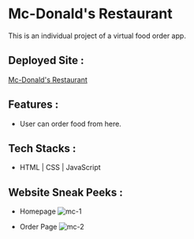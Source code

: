 # Mc-Donald's Restaurant

This is an individual project of a virtual food order app.

## Deployed Site :

[Mc-Donald's Restaurant](https://boisterous-cocada-e0acdb.netlify.app/)

## Features :

- User can order food from here.

## Tech Stacks :

- HTML | CSS | JavaScript

## Website Sneak Peeks :

- Homepage
  ![mc-1](https://user-images.githubusercontent.com/100181657/193201067-5ea9decb-335c-4e98-89a2-50051a1a1f81.png)

- Order Page
 ![mc-2](https://user-images.githubusercontent.com/100181657/193201079-8442682a-3be8-4e62-8a24-c3bb91701d1b.png)

